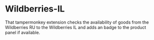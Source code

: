 # Wildberries-IL
That tampermonkey extension checks the availability of goods from the Wildberries RU to the Wildberries IL and adds an badge to the product panel if available.
